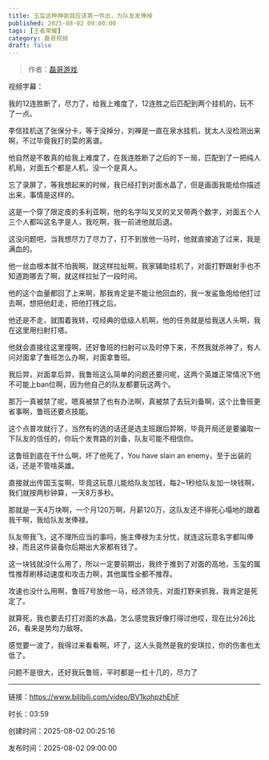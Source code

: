 ```yaml
---
title: 玉玺这种神装就应该第一件出，为队友发俸禄
published: 2025-08-02 09:00:00
tags: [王者荣耀]
category: 磊哥视频
draft: false
---
```



> 作者：[磊哥游戏](https://space.bilibili.com/268941858)

视频字幕：

我的12连胜断了，尽力了，给我上难度了，12连胜之后匹配到两个挂机的，玩不了一点。

李信挂机送了张保分卡，等于没掉分，刘禅是一直在泉水挂机，犹太人没检测出来啊，不过毕竟我打的菜的离谱。

他自然是不敢真的给我上难度了，在我连胜断了之后的下一局，匹配到了一把纯人机局，对面五个都是人机，没一个是真人。

忘了录屏了，等我想起来的时候，我已经打到对面水晶了，但是画面我能给你描述出来，事情是这样的。

这是一个穿了限定皮的多利亚啊，他的名字叫叉叉的叉叉带两个数字，对面五个人三个人都叫这名字是人，我吃啊，我一前进他就后退。

这没问题吧，当我想尽力了尽力了，打不到放他一马时，他就直接追了过来，我是满血的。

他一丝血根本就不怕我啊，就这样拉扯啊，我家辅助挂机了，对面打野跟射手也不知道跑哪去了啊，就这样拉扯了一段时间。

他的这个血量都回了上来啊，那我肯定是不能让他回血的，我一发鲨鱼炮给他打过去啊，想把他赶走，把他打残之后。

他还是不走，就围着我转，哎经典的低级人机啊，他的任务就是给我送人头啊，我在这里用扫射打塔。

他就会直接往这里撞啊，还好鲁班的扫射可以及时停下来，不然我就杀神了，有人问对面拿了鲁班怎么办啊，对面拿鲁班。

我后羿，对面拿后羿，我鲁班这么简单的问题还要问呢，这两个英雄正常情况下他不可能上ban位啊，因为他自己的队友都要玩这两个。

那万一真被禁了呢，嗯真被禁了也有办法啊，真被禁了去玩刘备啊，这个比鲁班更省事啊，鲁班还要点技能。

这个点普攻就行了，当然有的选的话还是选主班跟后羿啊，毕竟开局还是要骗取一下队友的信任的，你玩个发育路的刘备，队友可能不相信你。

这鲁班到底在干什么啊，坏了他死了，You have slain an enemy，至于出装的话，还是不管啥英雄。

直接就出传国玉玺啊，毕竟这玩意儿能给队友加钱，每2~1秒给队友加一块钱啊，我们就按两秒钟算，一天8万多秒。

那就是一天4万块啊，一个月120万啊，月薪120万，这队友还不得死心塌地的跟着我干啊，我给队友发俸禄。

队友带我飞，这不理所应当的事吗，施主俸禄为主分忧，就连这玩意名字都叫俸禄，而且这件装备你后期出大家都有钱了。

这一块钱就没什么用了，所以一定要前期出，我终于推到了对面的高地，玉玺的属性推荐刷移动速度和攻击力啊，其他属性全都不推荐。

攻速也没什么用啊，鲁班7号放他一马，经济领先，对面打野来抓我，我肯定是死定了。

就算死，我也要去打打对面的水晶，怎么感觉我好像打得过他哎，现在比分26比26，看来是势均力敌呀。

感觉要一波了，我得过来看看啊，坏了，这人头竟然是我的安琪拉，你的伤害也太低了。

问题不是很大，还好我玩鲁班，平时都是一杠十几的，尽力了

---

链接：https://www.bilibili.com/video/BV1kohpzhEhF

时长：03:59

创建时间：2025-08-02 00:25:16

发布时间：2025-08-02 09:00:00
